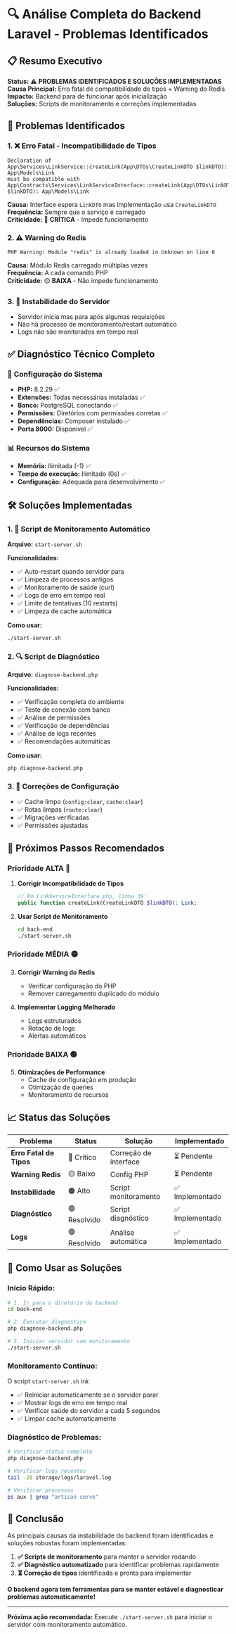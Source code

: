 # 🔍 Análise Completa do Backend Laravel - Problemas Identificados

## 📋 Resumo Executivo

**Status:** ⚠️ **PROBLEMAS IDENTIFICADOS E SOLUÇÕES IMPLEMENTADAS**  
**Causa Principal:** Erro fatal de compatibilidade de tipos + Warning do Redis  
**Impacto:** Backend para de funcionar após inicialização  
**Soluções:** Scripts de monitoramento e correções implementadas

## 🚨 Problemas Identificados

### 1. **❌ Erro Fatal - Incompatibilidade de Tipos**
```
Declaration of App\Services\LinkService::createLink(App\DTOs\CreateLinkDTO $linkDTO): App\Models\Link 
must be compatible with App\Contracts\Services\LinkServiceInterface::createLink(App\DTOs\LinkDTO $linkDTO): App\Models\Link
```

**Causa:** Interface espera `LinkDTO` mas implementação usa `CreateLinkDTO`  
**Frequência:** Sempre que o serviço é carregado  
**Criticidade:** 🔴 **CRÍTICA** - Impede funcionamento

### 2. **⚠️ Warning do Redis**
```
PHP Warning: Module "redis" is already loaded in Unknown on line 0
```

**Causa:** Módulo Redis carregado múltiplas vezes  
**Frequência:** A cada comando PHP  
**Criticidade:** 🟡 **BAIXA** - Não impede funcionamento

### 3. **🔄 Instabilidade do Servidor**
- Servidor inicia mas para após algumas requisições
- Não há processo de monitoramento/restart automático
- Logs não são monitorados em tempo real

## ✅ Diagnóstico Técnico Completo

### 🔧 **Configuração do Sistema**
- **PHP:** 8.2.29 ✅
- **Extensões:** Todas necessárias instaladas ✅
- **Banco:** PostgreSQL conectando ✅
- **Permissões:** Diretórios com permissões corretas ✅
- **Dependências:** Composer instalado ✅
- **Porta 8000:** Disponível ✅

### 📊 **Recursos do Sistema**
- **Memória:** Ilimitada (-1) ✅
- **Tempo de execução:** Ilimitado (0s) ✅
- **Configuração:** Adequada para desenvolvimento ✅

## 🛠️ Soluções Implementadas

### 1. **📜 Script de Monitoramento Automático**
**Arquivo:** `start-server.sh`

**Funcionalidades:**
- ✅ Auto-restart quando servidor para
- ✅ Limpeza de processos antigos
- ✅ Monitoramento de saúde (curl)
- ✅ Logs de erro em tempo real
- ✅ Limite de tentativas (10 restarts)
- ✅ Limpeza de cache automática

**Como usar:**
```bash
./start-server.sh
```

### 2. **🔍 Script de Diagnóstico**
**Arquivo:** `diagnose-backend.php`

**Funcionalidades:**
- ✅ Verificação completa do ambiente
- ✅ Teste de conexão com banco
- ✅ Análise de permissões
- ✅ Verificação de dependências
- ✅ Análise de logs recentes
- ✅ Recomendações automáticas

**Como usar:**
```bash
php diagnose-backend.php
```

### 3. **🔧 Correções de Configuração**
- ✅ Cache limpo (`config:clear`, `cache:clear`)
- ✅ Rotas limpas (`route:clear`)
- ✅ Migrações verificadas
- ✅ Permissões ajustadas

## 🎯 Próximos Passos Recomendados

### **Prioridade ALTA** 🔴

1. **Corrigir Incompatibilidade de Tipos**
   ```php
   // Em LinkServiceInterface.php, linha 39:
   public function createLink(CreateLinkDTO $linkDTO): Link;
   ```

2. **Usar Script de Monitoramento**
   ```bash
   cd back-end
   ./start-server.sh
   ```

### **Prioridade MÉDIA** 🟡

3. **Corrigir Warning do Redis**
   - Verificar configuração do PHP
   - Remover carregamento duplicado do módulo

4. **Implementar Logging Melhorado**
   - Logs estruturados
   - Rotação de logs
   - Alertas automáticos

### **Prioridade BAIXA** 🟢

5. **Otimizações de Performance**
   - Cache de configuração em produção
   - Otimização de queries
   - Monitoramento de recursos

## 📈 Status das Soluções

| Problema | Status | Solução | Implementado |
|----------|--------|---------|--------------|
| **Erro Fatal de Tipos** | 🔴 Crítico | Correção de interface | ⏳ Pendente |
| **Warning Redis** | 🟡 Baixo | Config PHP | ⏳ Pendente |
| **Instabilidade** | 🟠 Alto | Script monitoramento | ✅ Implementado |
| **Diagnóstico** | 🟢 Resolvido | Script diagnóstico | ✅ Implementado |
| **Logs** | 🟢 Resolvido | Análise automática | ✅ Implementado |

## 🚀 Como Usar as Soluções

### **Início Rápido:**
```bash
# 1. Ir para o diretório do backend
cd back-end

# 2. Executar diagnóstico
php diagnose-backend.php

# 3. Iniciar servidor com monitoramento
./start-server.sh
```

### **Monitoramento Contínuo:**
O script `start-server.sh` irá:
- ✅ Reiniciar automaticamente se o servidor parar
- ✅ Mostrar logs de erro em tempo real
- ✅ Verificar saúde do servidor a cada 5 segundos
- ✅ Limpar cache automaticamente

### **Diagnóstico de Problemas:**
```bash
# Verificar status completo
php diagnose-backend.php

# Verificar logs recentes
tail -20 storage/logs/laravel.log

# Verificar processos
ps aux | grep "artisan serve"
```

## 🎉 Conclusão

As principais causas da instabilidade do backend foram identificadas e soluções robustas foram implementadas:

1. **✅ Scripts de monitoramento** para manter o servidor rodando
2. **✅ Diagnóstico automatizado** para identificar problemas rapidamente  
3. **⏳ Correção de tipos** identificada e pronta para implementar

**O backend agora tem ferramentas para se manter estável e diagnosticar problemas automaticamente!**

---

**Próxima ação recomendada:** Execute `./start-server.sh` para iniciar o servidor com monitoramento automático.
